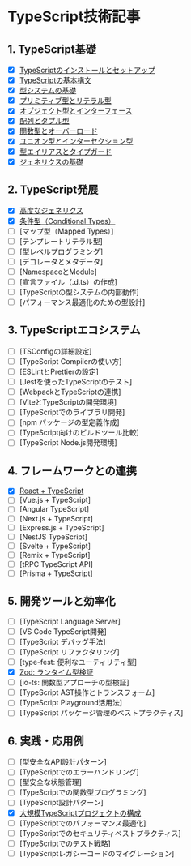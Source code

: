 # TypeScript技術記事

## 1. TypeScript基礎

- [x] [TypeScriptのインストールとセットアップ](./01-basics/01-typescript-setup.md)
- [x] [TypeScriptの基本構文](./01-basics/02-typescript-syntax.md)
- [x] [型システムの基礎](./01-basics/03-type-system-basics.md)
- [x] [プリミティブ型とリテラル型](./01-basics/04-primitive-and-literal-types.md)
- [x] [オブジェクト型とインターフェース](./01-basics/05-object-types-and-interfaces.md)
- [x] [配列とタプル型](./01-basics/06-arrays-and-tuples.md)
- [x] [関数型とオーバーロード](./01-basics/07-function-types-and-overloads.md)
- [x] [ユニオン型とインターセクション型](./01-basics/08-union-and-intersection-types.md)
- [x] [型エイリアスとタイプガード](./01-basics/09-type-aliases-and-type-guards.md)
- [x] [ジェネリクスの基礎](./01-basics/10-generics-basics.md)
## 2. TypeScript発展

- [x] [高度なジェネリクス](./02-advanced/01-advanced-generics.md)
- [x] [条件型（Conditional Types）](./02-advanced/02-conditional-types.md)
- [ ] [マップ型（Mapped Types）]
- [ ] [テンプレートリテラル型]
- [ ] [型レベルプログラミング]
- [ ] [デコレータとメタデータ]
- [ ] [NamespaceとModule]
- [ ] [宣言ファイル（.d.ts）の作成]
- [ ] [TypeScriptの型システムの内部動作]
- [ ] [パフォーマンス最適化のための型設計]

## 3. TypeScriptエコシステム

- [ ] [TSConfigの詳細設定]
- [ ] [TypeScript Compilerの使い方]
- [ ] [ESLintとPrettierの設定]
- [ ] [Jestを使ったTypeScriptのテスト]
- [ ] [WebpackとTypeScriptの連携]
- [ ] [ViteとTypeScriptの開発環境]
- [ ] [TypeScriptでのライブラリ開発]
- [ ] [npm パッケージの型定義作成]
- [ ] [TypeScript向けのビルドツール比較]
- [ ] [TypeScript Node.js開発環境]

## 4. フレームワークとの連携

- [x] [React + TypeScript](./04-frameworks/01-react-typescript.md)
- [ ] [Vue.js + TypeScript]
- [ ] [Angular TypeScript]
- [ ] [Next.js + TypeScript]
- [ ] [Express.js + TypeScript]
- [ ] [NestJS TypeScript]
- [ ] [Svelte + TypeScript]
- [ ] [Remix + TypeScript]
- [ ] [tRPC TypeScript API]
- [ ] [Prisma + TypeScript]

## 5. 開発ツールと効率化

- [ ] [TypeScript Language Server]
- [ ] [VS Code TypeScript開発]
- [ ] [TypeScript デバッグ手法]
- [ ] [TypeScript リファクタリング]
- [ ] [type-fest: 便利なユーティリティ型]
- [x] [Zod: ランタイム型検証](./05-tools/06-zod-runtime-validation.md)
- [ ] [io-ts: 関数型アプローチの型検証]
- [ ] [TypeScript AST操作とトランスフォーム]
- [ ] [TypeScript Playground活用法]
- [ ] [TypeScript パッケージ管理のベストプラクティス]

## 6. 実践・応用例

- [ ] [型安全なAPI設計パターン]
- [ ] [TypeScriptでのエラーハンドリング]
- [ ] [型安全な状態管理]
- [ ] [TypeScriptでの関数型プログラミング]
- [ ] [TypeScript設計パターン]
- [x] [大規模TypeScriptプロジェクトの構成](./06-practice/06-large-project-structure.md)
- [ ] [TypeScriptでのパフォーマンス最適化]
- [ ] [TypeScriptでのセキュリティベストプラクティス]
- [ ] [TypeScriptでのテスト戦略]
- [ ] [TypeScriptレガシーコードのマイグレーション]
